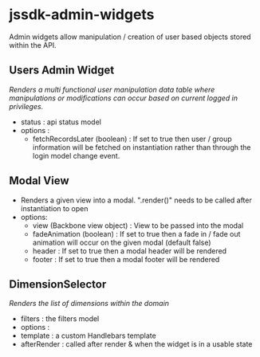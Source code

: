 # jssdk-admin-widgets

Admin widgets allow manipulation / creation of user based objects stored within the API.

## Users Admin Widget
*Renders a multi functional user manipulation data table where manipulations or modifications can occur based on current logged in privileges.*
* status : api status model
* options :
  * fetchRecordsLater (boolean) : If set to true then user / group information will be fetched on instantiation rather than through the login model change event.

## Modal View
* Renders a given view into a modal. ".render()" needs to be called after instantiation to open
* options:
  * view (Backbone view object) : View to be passed into the modal
  * fadeAnimation (boolean) : If set to true then a fade in / fade out animation will occur on the given modal (default false)
  * header : If set to true then a modal header will be rendered
  * footer : If set to true then a modal footer will be rendered

## DimensionSelector
*Renders the list of dimensions within the domain*
* filters : the filters model
* options :
* template : a custom Handlebars template
* afterRender : called after render & when the widget is in a usable state